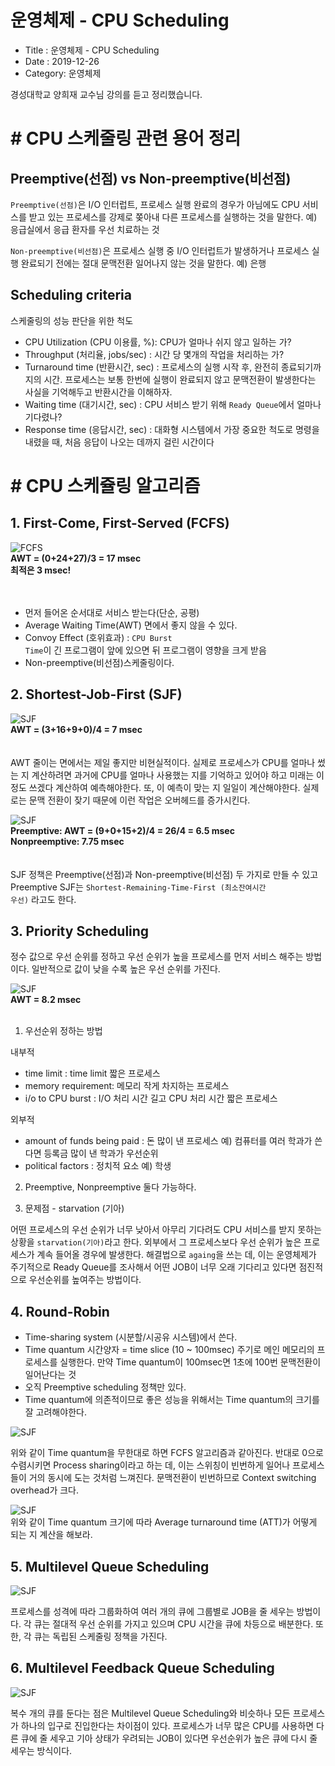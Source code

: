 # 운영체제 - CPU Scheduling

- Title : 운영체제 - CPU Scheduling
- Date : 2019-12-26
- Category: 운영체제

경성대학교 양희재 교수님 강의를 듣고 정리했습니다.

# # CPU 스케줄링 관련 용어 정리

## <span class="clr-note">Preemptive(선점) vs Non-preemptive(비선점)</span>

<code class="codetainer">Preemptive(선점)</code>은 I/O 인터럽트, 프로세스 실행 완료의 경우가 아님에도 CPU 서비스를 받고 있는 프로세스를 강제로 쫒아내 다른 프로세스를 실행하는 것을 말한다. <span class="clr-grey">예) 응급실에서 응급 환자를 우선 치료하는 것</span>

<code class="codetainer">Non-preemptive(비선점)</code>은 프로세스 실행 중 I/O 인터럽트가 발생하거나 프로세스 실행 완료되기 전에는 절대 문맥전환 일어나지 않는 것을 말한다. <span class="clr-grey">예) 은행 </span>

## <span class="clr-note">Scheduling criteria</span>

스케줄링의 성능 판단을 위한 척도

- CPU Utilization (CPU 이용률, %): CPU가 얼마나 쉬지 않고 일하는 가?
- Throughput (처리율, jobs/sec) : 시간 당 몇개의 작업을 처리하는 가?
- Turnaround time (반환시간, sec) : 프로세스의 실행 시작 후, 완전히 종료되기까지의 시간. 프로세스는 보통 한번에 실행이 완료되지 않고 문맥전환이 발생한다는 사실을 기억해두고 반환시간을 이해하자.
- Waiting time (대기시간, sec) : CPU 서비스 받기 위해 <code class="codetainer">Ready Queue</code>에서 얼마나 기다렸나?
- Response time (응답시간, sec) : 대화형 시스템에서 가장 중요한 척도로 명령을 내렸을 때, 처음 응답이 나오는 데까지 걸린 시간이다

# # CPU 스케쥴링 알고리즘

## <span class="clr-note">1. First-Come, First-Served (FCFS)</span>

![FCFS](https://raw.githubusercontent.com/devgaram/TIL/master/OperatingSystem/images/2019-12-26-img/1.png)<br/>
**AWT = (0+24+27)/3 = 17 msec**<br/>
**최적은 3 msec!**
<br/><br/><br/>

- 먼저 들어온 순서대로 서비스 받는다(단순, 공평)
- Average Waiting Time(AWT) 면에서 좋지 않을 수 있다.
- Convoy Effect (호위효과) : <code class="codetainer">CPU Burst Time</code>이 긴 프로그램이 앞에 있으면 뒤 프로그램이 영향을 크게 받음
- Non-preemptive(비선점)스케줄링이다.

## <span class="clr-note">2. Shortest-Job-First (SJF)</span>

![SJF](https://raw.githubusercontent.com/devgaram/TIL/master/OperatingSystem/images/2019-12-26-img/2.png)<br/>
**AWT = (3+16+9+0)/4 = 7 msec**
<br/><br/><br/>
AWT 줄이는 면에서는 제일 좋지만 비현실적이다. 실제로 프로세스가 CPU를 얼마나 썼는 지 계산하려면 과거에 CPU를 얼마나 사용했는 지를 기억하고 있어야 하고 미래는 이정도 쓰겠다 계산하여 예측해야한다. 또, 이 예측이 맞는 지 일일이 계산해야한다. 실제로는 문맥 전환이 잦기 때문에 이런 작업은 <span class="clr-note">오버헤드를 증가시킨다.</span>

![SJF](https://raw.githubusercontent.com/devgaram/TIL/master/OperatingSystem/images/2019-12-26-img/3.png)<br/>
**Preemptive: AWT = (9+0+15+2)/4 = 26/4 = 6.5 msec**<br/>
**Nonpreemptive: 7.75 msec**
<br/><br/><br/>
SJF 정책은 Preemptive(선점)과 Non-preemptive(비선점) 두 가지로 만들 수 있고 Preemptive SJF는 <code class="codetainer">Shortest-Remaining-Time-First (최소잔여시간 우선)</code> 라고도 한다.

## <span class="clr-note">3. Priority Scheduling</span>

정수 값으로 우선 순위를 정하고 우선 순위가 높을 프로세스를 먼저 서비스 해주는 방법이다. 일반적으로 값이 낮을 수록 높은 우선 순위를 가진다.

![SJF](https://raw.githubusercontent.com/devgaram/TIL/master/OperatingSystem/images/2019-12-26-img/4.png)<br/>
**AWT = 8.2 msec**
<br/><br/>

1. 우선순위 정하는 방법<br/>

내부적

- time limit : time limit 짧은 프로세스
- memory requirement: 메모리 작게 차지하는 프로세스
- i/o to CPU burst : I/O 처리 시간 길고 CPU 처리 시간 짧은 프로세스

외부적

- amount of funds being paid : 돈 많이 낸 프로세스 <span class="clr-grey">예) 컴퓨터를 여러 학과가 쓴다면 등록금 많이 낸 학과가 우선순위</span>
- political factors : 정치적 요소 <span class="clr-grey">예) 학생</span>

2. Preemptive, Nonpreemptive 둘다 가능하다.<br/>

3. 문제점 - starvation (기아) <br/>

어떤 프로세스의 우선 순위가 너무 낮아서 아무리 기다려도 CPU 서비스를 받지 못하는 상황을 <code class="codetainer">starvation(기아)</code>라고 한다. 외부에서 그 프로세스보다 우선 순위가 높은 프로세스가 계속 들어올 경우에 발생한다. 해결법으로 <code class="codetainer">againg</code>을 쓰는 데, 이는 운영체제가 주기적으로 Ready Queue를 조사해서 어떤 JOB이 너무 오래 기다리고 있다면 점진적으로 우선순위를 높여주는 방법이다.

## <span class="clr-note">4. Round-Robin</span>

- Time-sharing system (시분할/시공유 시스템)에서 쓴다.
- Time quantum 시간양자 = time slice (10 ~ 100msec) 주기로 메인 메모리의 프로세스를 실행한다. 만약 Time quantum이 100msec면 1초에 100번 문맥전환이 일어난다는 것
- 오직 Preemptive scheduling 정책만 있다.
- Time quantum에 의존적이므로 좋은 성능을 위해서는 Time quantum의 크기를 잘 고려해야한다.

![SJF](https://raw.githubusercontent.com/devgaram/TIL/master/OperatingSystem/images/2019-12-26-img/5.png)<br/>

위와 같이 Time quantum을 무한대로 하면 FCFS 알고리즘과 같아진다. 반대로 0으로 수렴시키면 Process sharing이라고 하는 데, 이는 스위칭이 빈번하게 일어나 프로세스들이 거의 동시에 도는 것처럼 느껴진다. 문맥전환이 빈번하므로 Context switching overhead가 크다.

![SJF](https://raw.githubusercontent.com/devgaram/TIL/master/OperatingSystem/images/2019-12-26-img/6.png)<br/>
위와 같이 Time quantum 크기에 따라 Average turnaround time (ATT)가 어떻게 되는 지 계산을 해보라.

## <span class="clr-note">5. Multilevel Queue Scheduling</span>

![SJF](https://raw.githubusercontent.com/devgaram/TIL/master/OperatingSystem/images/2019-12-26-img/7.png)<br/>

프로세스를 성격에 따라 그룹화하여 여러 개의 큐에 그룹별로 JOB을 줄 세우는 방법이다. 각 큐는 절대적 우선 순위를 가지고 있으며 CPU 시간을 큐에 차등으로 배분한다. 또한, 각 큐는 독립된 스케줄링 정책을 가진다.

## <span class="clr-note">6. Multilevel Feedback Queue Scheduling</span>

![SJF](https://raw.githubusercontent.com/devgaram/TIL/master/OperatingSystem/images/2019-12-26-img/8.png)<br/>

복수 개의 큐를 둔다는 점은 Multilevel Queue Scheduling와 비슷하나 모든 프로세스가 하나의 입구로 진입한다는 차이점이 있다. 프로세스가 너무 많은 CPU를 사용하면 다른 큐에 줄 세우고 기아 상태가 우려되는 JOB이 있다면 우선순위가 높은 큐에 다시 줄 세우는 방식이다.
